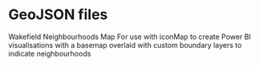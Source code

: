 # GeoJSON files
Wakefield Neighbourhoods Map
For use with iconMap to create Power BI visualisations with a basemap overlaid with custom boundary layers to indicate neighbourhoods

